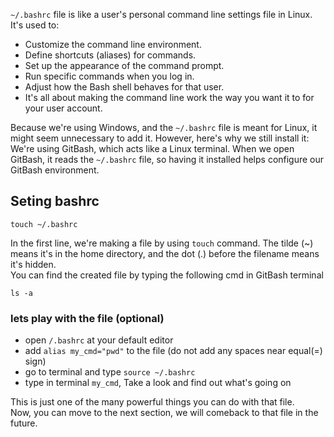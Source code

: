  `~/.bashrc` file is like a user's personal command line settings file in Linux. It's used to:

- Customize the command line environment.  
- Define shortcuts (aliases) for commands.  
- Set up the appearance of the command prompt.  
- Run specific commands when you log in.  
- Adjust how the Bash shell behaves for that user.  
- It's all about making the command line work the way you want it to for your user account.

Because we're using Windows, and the `~/.bashrc` file is meant for Linux, it might seem unnecessary to add it. However, here's why we still install it: We're using GitBash, which acts like a Linux terminal. When we open GitBash, it reads the `~/.bashrc` file, so having it installed helps configure our GitBash environment.

## Seting bashrc
```
touch ~/.bashrc
```
In the first line, we're making a file by using `touch` command. The tilde (~) means it's in the home directory, and the dot (.) before the filename means it's hidden.   
You can find the created file by typing the following cmd in GitBash terminal
```
ls -a
``` 

### lets play with the file (optional)
- open `/.bashrc` at your default editor 
- add `alias my_cmd="pwd"` to the file (do not add any spaces near equal(=) sign)
- go to terminal and type `source ~/.bashrc`
- type in terminal `my_cmd`, Take a look and find out what's going on

This is just one of the many powerful things you can do with that file.   
Now, you can move to the next section, we will comeback to that file in the future.